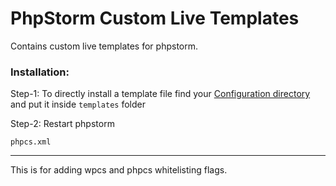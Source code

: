 # PhpStorm Custom Live Templates

Contains custom live templates for phpstorm.

### **Installation:**

Step-1: To directly install a template file find your [Configuration directory](https://www.jetbrains.com/help/phpstorm/tuning-phpstorm.html#config-directory) and put it inside `templates` folder

Step-2: Restart phpstorm



`phpcs.xml`

---

This is for adding wpcs and phpcs whitelisting flags.
